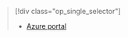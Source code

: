 > [!div class="op_single_selector"]
> * [Azure portal](../articles/storage/common/storage-enable-and-view-metrics.md)
> 
> 


